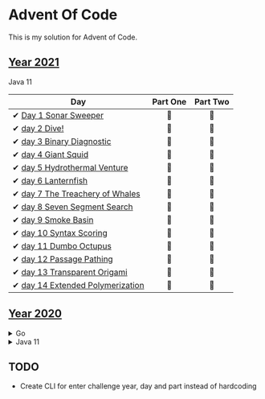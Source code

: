 # Advent Of Code

This is my solution for Advent of Code. 


## [Year 2021](https://adventofcode.com/2021)

Java 11

| Day                                                                                | Part One | Part Two |
|------------------------------------------------------------------------------------|:--------:|:--------:|
| ✔ [Day 1 Sonar Sweeper](java/src/com/wengkee/adventofcode/y2021/day1)              |    🌟    |    🌟    |   
| ✔ [day 2 Dive!](java/src/com/wengkee/adventofcode/y2021/day2)                      |    🌟    |    🌟    |  
| ✔ [day 3 Binary Diagnostic](java/src/com/wengkee/adventofcode/y2021/day3)          |    🌟    |    🌟    |  
| ✔ [day 4 Giant Squid](java/src/com/wengkee/adventofcode/y2021/day4)                |    🌟    |    🌟    |  
| ✔ [day 5 Hydrothermal Venture](java/src/com/wengkee/adventofcode/y2021/day5)       |    🌟    |    🌟    |  
| ✔ [day 6 Lanternfish ](java/src/com/wengkee/adventofcode/y2021/day6)               |    🌟    |    🌟    |  
| ✔ [day 7 The Treachery of Whales](java/src/com/wengkee/adventofcode/y2021/day7)    |    🌟    |    🌟    |           
| ✔ [day 8 Seven Segment Search ](java/src/com/wengkee/adventofcode/y2021/day8)      |    🌟    |    🌟    |                      
| ✔ [day 9 Smoke Basin ](java/src/com/wengkee/adventofcode/y2021/day9)               |    🌟    |    🌟    |                      
| ✔ [day 10 Syntax Scoring ](java/src/com/wengkee/adventofcode/y2021/day10)          |    🌟    |    🌟    |                      
| ✔ [day 11 Dumbo Octupus ](java/src/com/wengkee/adventofcode/y2021/day11)           |    🌟    |    🌟    |                            
| ✔ [day 12 Passage Pathing ](java/src/com/wengkee/adventofcode/y2021/day12)         |    🌟    |    🌟    |
| ✔ [day 13 Transparent Origami ](java/src/com/wengkee/adventofcode/y2021/day13)     |    🌟    |    🌟    |
| ✔ [day 14 Extended Polymerization ](java/src/com/wengkee/adventofcode/y2021/day14) |    🌟    |    🌟    |

## [Year 2020](https://adventofcode.com/2020)
<details>

<summary>Go</summary>

| Day                                        | Part One | Part Two |
|--------------------------------------------|:--------:|:--------:|
| ✔ [day 1 Report Repair](go)                |    🌟    |    🌟    |
| ✔ [day 2 Password Philosophy](go)          |    🌟    |    🌟    |
| ✔ [day 3 Toboggan Trajectory](go)          |    🌟    |    🌟    |
| ✔ [day 4 Passport Processing](go)          |    🌟    |    🌟    |
| ✔ [day 5 Binary Boarding](go)              |    🌟    |    🌟    |
| ✔ [day 6 Custom Customs](go)               |    🌟    |    🌟    |
| ❌ day 7                                    |    🚫    |    🚫    |
| ❌ day 8                                    |    🚫    |    🚫    |
| ❌ day 9                                    |    🚫    |    🚫    |
| ✔ [day 10 Adapter Array](go)               |    🌟    |    🌟    |

</details>

<details>
<summary>Java 11</summary>

| Day                                                                      | Part One | Part Two |
|--------------------------------------------------------------------------|:--------:|:--------:|
| ✔ [day 7 Handy Haversacks](java/src/com/wengkee/adventofcode/y2020/day7) |    🌟    |    🌟    |
| ✔ [day 8 Handheld Halting](java/src/com/wengkee/adventofcode/y2020/day8) |    🌟    |    🌟    |
| ✔ [day 9 Encoding Error](java/src/com/wengkee/adventofcode/y2020/day9)   |    🌟    |    🌟    |
| ❌ day 10                                                                 |    🚫    |    🚫    |
| ✔ [day 11 Seat Planning](java/src/com/wengkee/adventofcode/y2020/day11)  |    🌟    |    🌟    |

</details>


## TODO
  - Create CLI for enter challenge year, day and part instead of hardcoding 
